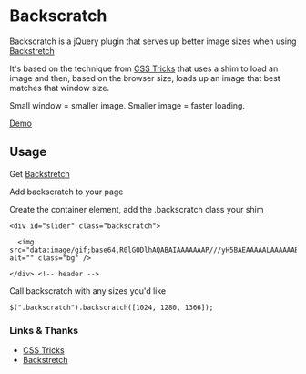 # Backscratch

Backscratch is a jQuery plugin that serves up better image sizes
when using [Backstretch](http://srobbin.com/jquery-plugins/backstretch/)

It's based on the technique from [CSS Tricks](http://css-tricks.com/perfect-full-page-background-image/) 
that uses a shim to load an image and then, based on the browser size, loads up an image
that best matches that window size.

Small window = smaller image. Smaller image = faster loading.

[Demo](http://facetdev.com/demos/backscratch/)

## Usage

Get [Backstretch](http://srobbin.com/jquery-plugins/backstretch/)

Add backscratch to your page

Create the container element, add the .backscratch class your shim

    <div id="slider" class="backscratch">

      <img src="data:image/gif;base64,R0lGODlhAQABAIAAAAAAAP///yH5BAEAAAAALAAAAAABAAEAAAIBRAA7" alt="" class="bg" />

    </div> <!-- header -->

Call backscratch with any sizes you'd like

`` $(".backscratch").backscratch([1024, 1280, 1366]); ``

### Links & Thanks

- [CSS Tricks](http://css-tricks.com/perfect-full-page-background-image/)
- [Backstretch](http://srobbin.com/jquery-plugins/backstretch/)